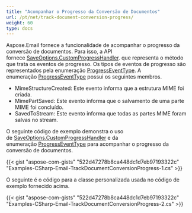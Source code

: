 ```yaml
---
title: "Acompanhar o Progresso da Conversão de Documentos"
url: /pt/net/track-document-conversion-progress/
weight: 60
type: docs
---
```


Aspose.Email fornece a funcionalidade de acompanhar o progresso da conversão de documentos. Para isso, a API fornece [SaveOptions.CustomProgressHandler](https://reference.aspose.com/email/net/aspose.email/saveoptions/customprogresshandler/). que representa o método que trata os eventos de progresso. Os tipos de eventos de progresso são representados pela enumeração [ProgressEventType](https://reference.aspose.com/email/net/aspose.email/progresseventtype/). A enumeração [ProgressEventType](https://reference.aspose.com/email/net/aspose.email/progresseventtype/) possui os seguintes membros.

- MimeStructureCreated: Este evento informa que a estrutura MIME foi criada.  
- MimePartSaved: Este evento informa que o salvamento de uma parte MIME foi concluído.  
- SavedToStream: Este evento informa que todas as partes MIME foram salvas no stream.  

O seguinte código de exemplo demonstra o uso de [SaveOptions.CustomProgressHandler](https://reference.aspose.com/email/net/aspose.email/saveoptions/customprogresshandler/) e da enumeração [ProgressEventType](https://reference.aspose.com/email/net/aspose.email/progresseventtype/) para acompanhar o progresso da conversão de documentos.

{{< gist "aspose-com-gists" "522d47278b8ca448dc1d7eb97193322c" "Examples-CSharp-Email-TrackDocumentConversionProgress-1.cs" >}}

O seguinte é o código para a classe personalizada usada no código de exemplo fornecido acima.

{{< gist "aspose-com-gists" "522d47278b8ca448dc1d7eb97193322c" "Examples-CSharp-Email-TrackDocumentConversionProgress-2.cs" >}}